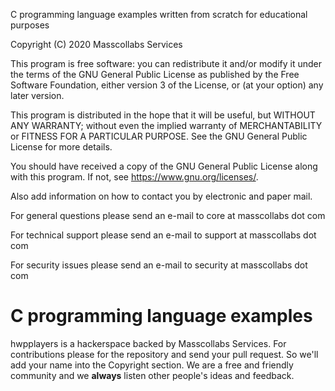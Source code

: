C programming language examples written from scratch for educational purposes

Copyright (C) 2020  Masscollabs Services 

This program is free software: you can redistribute it and/or modify
it under the terms of the GNU General Public License as published by
the Free Software Foundation, either version 3 of the License, or
(at your option) any later version.

This program is distributed in the hope that it will be useful,
but WITHOUT ANY WARRANTY; without even the implied warranty of
MERCHANTABILITY or FITNESS FOR A PARTICULAR PURPOSE.  See the
GNU General Public License for more details.

You should have received a copy of the GNU General Public License
along with this program.  If not, see <https://www.gnu.org/licenses/>.

Also add information on how to contact you by electronic and paper mail.

For general questions please send an e-mail to core at masscollabs dot com

For technical support please send an e-mail to support at masscollabs dot com

For security issues please send an e-mail to security at masscollabs dot com

# C programming language examples

hwpplayers is a hackerspace backed by Masscollabs Services. For contributions please for the repository and send your pull request. So we'll add your name into the Copyright section. We are a free and friendly community and we **always** listen other people's ideas and feedback. 
